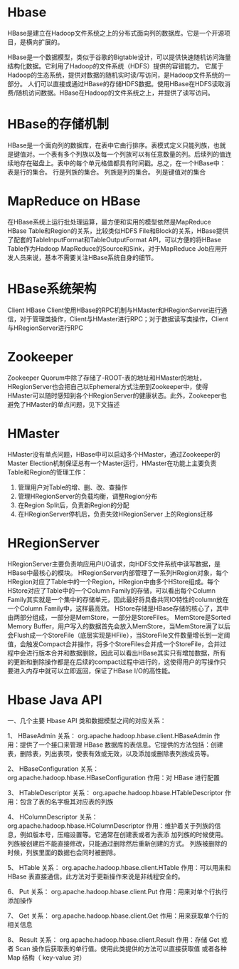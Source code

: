 # Hbase
HBase是建立在Hadoop文件系统之上的分布式面向列的数据库。它是一个开源项目，是横向扩展的。

HBase是一个数据模型，类似于谷歌的Bigtable设计，可以提供快速随机访问海量结构化数据。它利用了Hadoop的文件系统（HDFS）提供的容错能力。
它属于Hadoop的生态系统，提供对数据的随机实时读/写访问，是Hadoop文件系统的一部分。
人们可以直接或通过HBase的存储HDFS数据。使用HBase在HDFS读取消费/随机访问数据。HBase在Hadoop的文件系统之上，并提供了读写访问。

# HBase的存储机制

HBase是一个面向列的数据库，在表中它由行排序。表模式定义只能列族，也就是键值对。一个表有多个列族以及每一个列族可以有任意数量的列。后续列的值连续地存在磁盘上。表中的每个单元格值都具有时间戳。总之，在一个HBase中：
    表是行的集合。
    行是列族的集合。
    列族是列的集合。
    列是键值对的集合
# MapReduce on HBase
在HBase系统上运行批处理运算，最方便和实用的模型依然是MapReduce
HBase Table和Region的关系，比较类似HDFS File和Block的关系，HBase提供了配套的TableInputFormat和TableOutputFormat API，可以方便的将HBase Table作为Hadoop MapReduce的Source和Sink，对于MapReduce Job应用开发人员来说，基本不需要关注HBase系统自身的细节。
# HBase系统架构
Client
HBase Client使用HBase的RPC机制与HMaster和HRegionServer进行通信，对于管理类操作，Client与HMaster进行RPC；对于数据读写类操作，Client与HRegionServer进行RPC
# Zookeeper
Zookeeper Quorum中除了存储了-ROOT-表的地址和HMaster的地址，HRegionServer也会把自己以Ephemeral方式注册到Zookeeper中，使得HMaster可以随时感知到各个HRegionServer的健康状态。此外，Zookeeper也避免了HMaster的单点问题，见下文描述
# HMaster
HMaster没有单点问题，HBase中可以启动多个HMaster，通过Zookeeper的Master Election机制保证总有一个Master运行，HMaster在功能上主要负责Table和Region的管理工作：
1. 管理用户对Table的增、删、改、查操作
2. 管理HRegionServer的负载均衡，调整Region分布
3. 在Region Split后，负责新Region的分配
4. 在HRegionServer停机后，负责失效HRegionServer 上的Regions迁移
# HRegionServer
HRegionServer主要负责响应用户I/O请求，向HDFS文件系统中读写数据，是HBase中最核心的模块。
HRegionServer内部管理了一系列HRegion对象，每个HRegion对应了Table中的一个Region，HRegion中由多个HStore组成。每个HStore对应了Table中的一个Column Family的存储，可以看出每个Column Family其实就是一个集中的存储单元，因此最好将具备共同IO特性的column放在一个Column Family中，这样最高效。
HStore存储是HBase存储的核心了，其中由两部分组成，一部分是MemStore，一部分是StoreFiles。
MemStore是Sorted Memory Buffer，用户写入的数据首先会放入MemStore，当MemStore满了以后会Flush成一个StoreFile（底层实现是HFile），当StoreFile文件数量增长到一定阈值，会触发Compact合并操作，将多个StoreFiles合并成一个StoreFile，合并过程中会进行版本合并和数据删除，因此可以看出HBase其实只有增加数据，所有的更新和删除操作都是在后续的compact过程中进行的，这使得用户的写操作只要进入内存中就可以立即返回，保证了HBase I/O的高性能。

# Hbase Java API

一、几个主要 Hbase API 类和数据模型之间的对应关系：

1、 HBaseAdmin
关系： org.apache.hadoop.hbase.client.HBaseAdmin
作用：提供了一个接口来管理 HBase 数据库的表信息。它提供的方法包括：创建表，删除表，列出表项，使表有效或无效，以及添加或删除表列族成员等。

2、 HBaseConfiguration
关系： org.apache.hadoop.hbase.HBaseConfiguration
作用：对 HBase 进行配置

3、 HTableDescriptor
关系： org.apache.hadoop.hbase.HTableDescriptor
作用：包含了表的名字极其对应表的列族

4、 HColumnDescriptor
关系： org.apache.hadoop.hbase.HColumnDescriptor
作用：维护着关于列族的信息，例如版本号，压缩设置等。它通常在创建表或者为表添 加列族的时候使用。列族被创建后不能直接修改，只能通过删除然后重新创建的方式。
列族被删除的时候，列族里面的数据也会同时被删除。

5、 HTable
关系： org.apache.hadoop.hbase.client.HTable
作用：可以用来和 HBase 表直接通信。此方法对于更新操作来说是非线程安全的。

6、 Put
关系： org.apache.hadoop.hbase.client.Put
作用：用来对单个行执行添加操作

7、 Get
关系： org.apache.hadoop.hbase.client.Get
作用：用来获取单个行的相关信息

8、 Result
关系： org.apache.hadoop.hbase.client.Result
作用：存储 Get 或者 Scan 操作后获取表的单行值。使用此类提供的方法可以直接获取值 或者各种 Map 结构（ key-value 对） 
